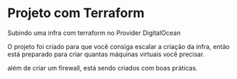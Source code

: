 # Projeto com Terraform
Subindo uma infra com terraform no Provider DigitalOcean

O projeto foi criado para que você consiga escalar a criação da infra, então está preparado para criar quantas máquinas virtuais você precisar.

além de criar um firewall, está sendo criados com boas práticas.
